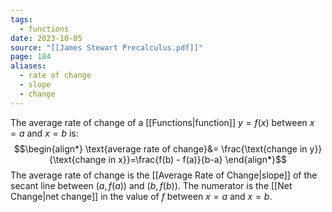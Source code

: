 ```yaml
---
tags:
  - functions
date: 2023-10-05
source: "[[James Stewart Precalculus.pdf]]"
page: 184
aliases:
  - rate of change
  - slope
  - change
---
```

The average rate of change of a [[Functions|function]] $y=f(x)$ between $x=a$ and $x=b$ is:
$$\begin{align*}
\text{average rate of change}&= \frac{\text{change in y}}{\text{change in x}}=\frac{f(b) - f(a)}{b-a}
\end{align*}$$
The average rate of change is the [[Average Rate of Change|slope]] of the secant line between $(a, f(a))$ and $(b,f(b))$. The numerator is the [[Net Change|net change]] in the value of $f$ between $x=a$ and $x=b$.